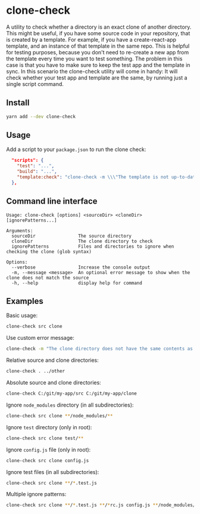 # clone-check

A utility to check whether a directory is an exact clone of another directory.
This might be useful, if you have some source code in your repository, that is created by a template.
For example, if you have a create-react-app template, and an instance of that template in the same repo.
This is helpful for testing purposes, because you don't need to re-create a new app from the template every time you want to test something.
The problem in this case is that you have to make sure to keep the test app and the template in sync.
In this scenario the clone-check utility will come in handy: It will check whether your test app and template are the same, by running just a single script command.

## Install

```bash
yarn add --dev clone-check
```

## Usage

Add a script to your `package.json` to run the clone check:

```json
  "scripts": {
    "test": "...",
    "build": "...",
    "template:check": "clone-check -m \\\"The template is not up-to-date!\\\" src template tmp test"
  },
```

## Command line interface

```text
Usage: clone-check [options] <sourceDir> <cloneDir> [ignorePatterns...]

Arguments:
  sourceDir                The source directory
  cloneDir                 The clone directory to check
  ignorePatterns           Files and directories to ignore when checking the clone (glob syntax)

Options:
  --verbose                Increase the console output
  -m, --message <message>  An optional error message to show when the clone does not match the source
  -h, --help               display help for command
```

## Examples

Basic usage:

```bash
clone-check src clone
```

Use custom error message:

```bash
clone-check -m "The clone directory does not have the same contents as the src directory!" src clone
```

Relative source and clone directories:

```bash
clone-check . ../other
```

Absolute source and clone directories:

```bash
clone-check C:/git/my-app/src C:/git/my-app/clone
```

Ignore `node_modules` directory (in all subdirectories):

```bash
clone-check src clone **/node_modules/**
```

Ignore `test` directory (only in root):

```bash
clone-check src clone test/**
```

Ignore `config.js` file (only in root):

```bash
clone-check src clone config.js
```

Ignore test files (in all subdirectories):

```bash
clone-check src clone **/*.test.js
```

Multiple ignore patterns:

```bash
clone-check src clone **/*.test.js **/*rc.js config.js **/node_modules/**
```
